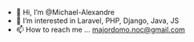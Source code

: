 - 👋 Hi, I’m @Michael-Alexandre
- 👀 I’m interested in Laravel, PHP, Django, Java, JS
- 📫 How to reach me ... majordomo.noc@gmail.com

<!---
Michael-Alexandre/Michael-Alexandre is a ✨ special ✨ repository because its `README.md` (this file) appears on your GitHub profile.
You can click the Preview link to take a look at your changes.
--->
